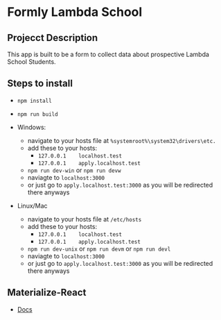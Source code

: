 # Formly Lambda School

## Projecct Description
 This app is built to be a form to collect data about prospective Lambda School Students. 
 
## Steps to install
  * `npm install`
  * `npm run build`

  * Windows:
    * navigate to your hosts file at `%systemroot%\system32\drivers\etc.`
    * add these to your hosts:
      * `127.0.0.1    localhost.test`
      * `127.0.0.1    apply.localhost.test`
    * `npm run dev-win` or `npm run devw`
    * naviagte to `localhost:3000`
    * or just go to `apply.localhost.test:3000` as you will be redirected there anyways
  * Linux/Mac
    * navigate to your hosts file at `/etc/hosts`
    * add these to your hosts:
      * `127.0.0.1    localhost.test`
      * `127.0.0.1    apply.localhost.test`
    * `npm run dev-unix` or `npm run devm` or `npm run devl`
    * naviagte to `localhost:3000`
    * or just go to `apply.localhost.test:3000` as you will be redirected there anyways

## Materialize-React
 * [Docs](https://react-materialize.github.io/#/)
